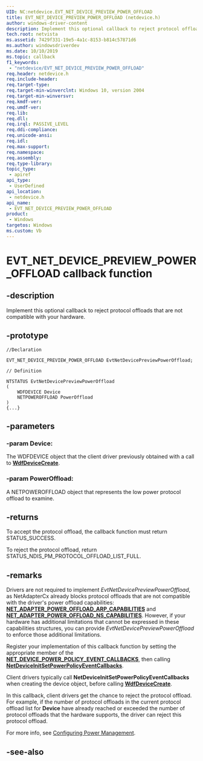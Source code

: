 ```yaml
---
UID: NC:netdevice.EVT_NET_DEVICE_PREVIEW_POWER_OFFLOAD
title: EVT_NET_DEVICE_PREVIEW_POWER_OFFLOAD (netdevice.h)
author: windows-driver-content
description: Implement this optional callback to reject protocol offloads that are not compatible with your hardware.
tech.root: netvista
ms.assetid: 7429f331-19e5-4a1c-8153-b814c57871d6
ms.author: windowsdriverdev
ms.date: 10/10/2019
ms.topic: callback
f1_keywords:
 - "netdevice/EVT_NET_DEVICE_PREVIEW_POWER_OFFLOAD"
req.header: netdevice.h
req.include-header:
req.target-type:
req.target-min-winverclnt: Windows 10, version 2004
req.target-min-winversvr:
req.kmdf-ver:
req.umdf-ver:
req.lib:
req.dll:
req.irql: PASSIVE_LEVEL
req.ddi-compliance:
req.unicode-ansi:
req.idl:
req.max-support:
req.namespace:
req.assembly:
req.type-library: 
topic_type: 
 - apiref
api_type: 
 - UserDefined
api_location: 
 - netdevice.h
api_name: 
 - EVT_NET_DEVICE_PREVIEW_POWER_OFFLOAD
product: 
 - Windows
targetos: Windows
ms.custom: Vb
---
```


# EVT_NET_DEVICE_PREVIEW_POWER_OFFLOAD callback function

## -description

Implement this optional callback to reject protocol offloads that are not compatible with your hardware.

## -prototype

```
//Declaration

EVT_NET_DEVICE_PREVIEW_POWER_OFFLOAD EvtNetDevicePreviewPowerOffload; 

// Definition

NTSTATUS EvtNetDevicePreviewPowerOffload 
(
	WDFDEVICE Device
	NETPOWEROFFLOAD PowerOffload
)
{...}

```

## -parameters

### -param Device: 

The WDFDEVICE object that the client driver previously obtained with a call to [**WdfDeviceCreate**](../wdfdevice/nf-wdfdevice-wdfdevicecreate.md).

### -param PowerOffload: 

A NETPOWEROFFLOAD object that represents the low power protocol offload to examine.

## -returns

To accept the protocol offload, the callback function must return STATUS_SUCCESS.

To reject the protocol offload, return STATUS_NDIS_PM_PROTOCOL_OFFLOAD_LIST_FULL.

## -remarks

Drivers are not required to implement *EvtNetDevicePreviewPowerOffload*, as NetAdapterCx already blocks protocol offloads that are not compatible with the driver's power offload capabilities: [**NET_ADAPTER_POWER_OFFLOAD_ARP_CAPABILITIES**](../netadapter/ns-netadapter-_net_adapter_power_offload_arp_capabilities.md) and [**NET_ADAPTER_POWER_OFFLOAD_NS_CAPABILITIES**](../netadapter/ns-netadapter-_net_adapter_power_offload_ns_capabilities.md). However, if your hardware has additional limitations that cannot be expressed in these capabilities structures, you can provide *EvtNetDevicePreviewPowerOffload* to enforce those additional limitations.

Register your implementation of this callback function by setting the appropriate member of the [**NET_DEVICE_POWER_POLICY_EVENT_CALLBACKS**](../netdevice/ns-netdevice-_net_device_power_policy_event_callbacks.md), then calling [**NetDeviceInitSetPowerPolicyEventCallbacks**](../netdevice/nf-netdevice-netdeviceinitsetpowerpolicyeventcallbacks.md).

Client drivers typically call **NetDeviceInitSetPowerPolicyEventCallbacks** when creating the device object, before calling [**WdfDeviceCreate**](../wdfdevice/nf-wdfdevice-wdfdevicecreate.md).

In this callback, client drivers get the chance to reject the protocol offload. For example, if the number of protocol offloads in the current protocol offload list for **Device** have already reached or exceeded the number of protocol offloads that the hardware supports, the driver can reject this protocol offload.

For more info, see [Configuring Power Management](https://docs.microsoft.com/windows-hardware/drivers/netcx/configuring-power-management).

## -see-also